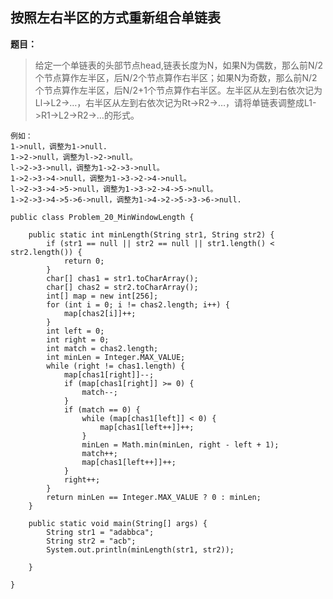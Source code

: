 ## 按照左右半区的方式重新组合单链表

**题目：**
>给定一个单链表的头部节点head,链表长度为N，如果N为偶数，那么前N/2个节点算作左半区，后N/2个节点算作右半区；如果N为奇数，那么前N/2个节点算作左半区，后N/2+1个节点算作右半区。左半区从左到右依次记为Ll->L2->…，右半区从左到右依次记为Rt->R2->…，请将单链表调整成L1->R1->L2->R2->…的形式。
```
例如：
1->null，调整为1->null.
1->2->null，调整为l->2->null。
l->2->3->null，调整为1->2->3->null。
1->2->3->4->null，调整为1->3->2->4->null。
l->2->3->4->5->null，调整为1->3->2->4->5->null。
1->2->3->4->5->6->null，调整为1->4->2->5->3->6->null.
```


```
public class Problem_20_MinWindowLength {

	public static int minLength(String str1, String str2) {
		if (str1 == null || str2 == null || str1.length() < str2.length()) {
			return 0;
		}
		char[] chas1 = str1.toCharArray();
		char[] chas2 = str2.toCharArray();
		int[] map = new int[256];
		for (int i = 0; i != chas2.length; i++) {
			map[chas2[i]]++;
		}
		int left = 0;
		int right = 0;
		int match = chas2.length;
		int minLen = Integer.MAX_VALUE;
		while (right != chas1.length) {
			map[chas1[right]]--;
			if (map[chas1[right]] >= 0) {
				match--;
			}
			if (match == 0) {
				while (map[chas1[left]] < 0) {
					map[chas1[left++]]++;
				}
				minLen = Math.min(minLen, right - left + 1);
				match++;
				map[chas1[left++]]++;
			}
			right++;
		}
		return minLen == Integer.MAX_VALUE ? 0 : minLen;
	}

	public static void main(String[] args) {
		String str1 = "adabbca";
		String str2 = "acb";
		System.out.println(minLength(str1, str2));

	}

}
```